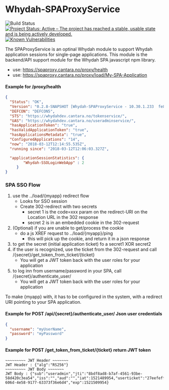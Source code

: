 # Whydah-SPAProxyService



![Build Status](https://jenkins.capraconsulting.no/buildStatus/icon?job=Whydah-SPAProxyService) [![Project Status: Active – The project has reached a stable, usable state and is being actively developed.](http://www.repostatus.org/badges/latest/active.svg)](http://www.repostatus.org/#active)  [![Known Vulnerabilities](https://snyk.io/test/github/Cantara/Whydah-SPAProxyService/badge.svg)](https://snyk.io/test/github/Cantara/Whydah-SPAProxyService)


The SPAProxyService is an optinal Whydah module to support Whydah application sessions for single-page applications.
This module is the backend/API support module for the Whydah SPA javascript npm library.


* use:  https://spaproxy.cantara.no/proxy/health
* use:  https://spaproxy.cantara.no/proxy/load/My-SPA-Application


#### Example for /proxy/health 
```json
{
  "Status": "OK",
  "Version": "0.2.8-SNAPSHOT [Whydah-SPAProxyService - 10.30.1.233  fe80:0:0:0:cfc:f5ff:fedd:1770%eth0  10.30.1.233  0:0:0:0:0:0:0:1%lo  127.0.0.1]",
  "DEFCON": "DEFCON5",
  "STS": "https://whydahdev.cantara.no/tokenservice/",
  "UAS": "https://whydahdev.cantara.no/useradminservice/",
  "hasApplicationToken": "true",
  "hasValidApplicationToken": "true",
  "hasApplicationsMetadata": "true",
  "ConfiguredApplications": "14",
  "now": "2018-03-12T12:14:55.535Z",
  "running since": "2018-03-12T12:06:03.327Z",

  "applicationSessionStatistics": {
        "Whydah-SSOLoginWebApp" : 2 
     }
}
```

### SPA SSO Flow 

1. use the ../load/{myapp} redirect flow
    * Looks for SSO session
    * Create 302-redirect with two secrets
      * secret 1 is the code=xxx param on the redirect-URI on the Location URL in the 302 response
      * secret 2 is in an embedded cookie in the 302-request
2. (Optional) if you are unable to get/process the cookie
    * do a js XREF request to  ../load/{myapp}/ping
      * this will pick up the cookie, and return it in a json response
3. to get the secret (initial application ticket) fo a secret1 XOR secret2
4. if the user is recognized, use the ticket from the 302-request and call /{secret}/get_token_from_ticket/{ticket}
    * You will get a JWT token back with the user roles for your application
5. to log inn from username/password in your SPA, call /{secret}/authenticate_user/
    * You will get a JWT token back with the user roles for your application
 
 
To make {myapp} with, it has to be configured in the system, with a redirect URI pointing to your SPA application.
 
#### Example for POST /api/{secret}/authenticate_user/  Json user credentials
```json
{
  "username": "myUserName",
  "password": "myPassword"
}
```

#### Example for POST /get_token_from_ticket/{ticket}   return JWT token
```text
~~~~~~~~~ JWT Header ~~~~~~~
JWT Header : {"alg":"RS256"}
~~~~~~~~~ JWT Body ~~~~~~~
JWT Body : {"sub":"useradmin","jti":"8bdf8ad8-b7af-4561-93be-58d420c3ea54","iss":"","aud":"","iat":1521489954,"userticket":"27eefeff-606d-4e58-9177-63373f36e6d4","exp":1521509954}
```
